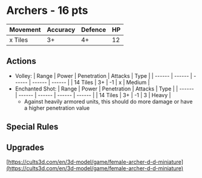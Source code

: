# Archers  - 16 pts

|Movement | Accuracy | Defence | HP |
| ------ | ------ | ------ | ------ |
| x Tiles | 3+ | 4+ | 12 |

## Actions
- Volley:
    | Range | Power | Penetration | Attacks | Type |
    | ------ | ------ | ------ | ------ | ------ |
    | 14 Tiles | 3+ | -1 | x | Medium |
- Enchanted Shot:
    | Range | Power | Penetration | Attacks | Type |
    | ------ | ------ | ------ | ------ | ------ |
    | 14 Tiles | 3+ | -1 | 3 | Heavy |
    - Against heavily armored units, this should do more damage or have a higher penetration value
    
    
## Special Rules

## Upgrades

[https://cults3d.com/en/3d-model/game/female-archer-d-d-miniature](https://cults3d.com/en/3d-model/game/female-archer-d-d-miniature)
